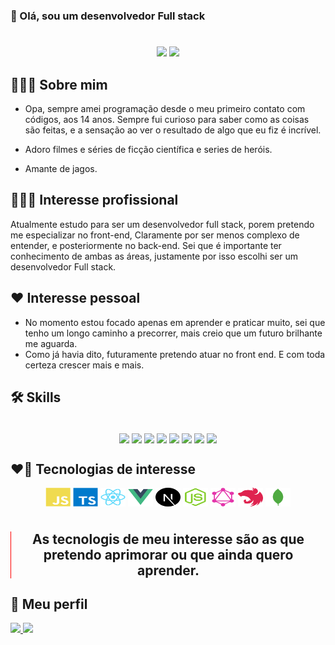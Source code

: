 ### 👋 Olá, sou um desenvolvedor Full stack

#

<div align="center"> 
  <a href = "mailto:erickcorreia727@gmail.com"><img src="https://img.shields.io/badge/Gmail-D14836?style=for-the-badge&logo=gmail&logoColor=white" target="_blank"></a>
  <a href="https://www.linkedin.com/in/erik-correia-724149192" target="_blank"><img src="https://img.shields.io/badge/-LinkedIn-%230077B5?style=for-the-badge&logo=linkedin&logoColor=white" target="_blank"></a> 
</div>

## 👨🏻‍💻 Sobre mim
- Opa, sempre amei programação desde o meu primeiro contato com códigos,
aos 14 anos. Sempre fui curioso para saber como as coisas são feitas, e a sensação ao ver o resultado de algo que eu fiz é incrível.

- Adoro filmes e séries de ficção científica e series de heróis.

- Amante de jagos.

## 👔👨‍💻 Interesse profissional
  <p> 
   Atualmente estudo para ser um desenvolvedor full stack, porem pretendo me especializar no front-end, Claramente por ser menos complexo de entender, e posteriormente no back-end.
   Sei que é importante ter conhecimento de ambas as áreas, justamente por isso escolhi ser um desenvolvedor Full stack.
  </p>

## ❤️ Interesse pessoal

- No momento estou focado apenas em aprender e praticar muito, sei que tenho um longo caminho a precorrer, mais creio que um futuro brilhante me aguarda.
- Como já havia dito, futuramente pretendo atuar no front end. E com toda certeza crescer mais e mais.

## 🛠️ Skills

<div align="center" style="display: inline_block"><br>

 <img align="center" src="https://img.shields.io/badge/HTML5-E34F26?style=for-the-badge&logo=html5&logoColor=white">
  
 <img align="center" src="https://img.shields.io/badge/CSS3-1572B6?style=for-the-badge&logo=css3&logoColor=white">
      
 <img align="center" src="https://img.shields.io/badge/JavaScript-323330?style=for-the-badge&logo=javascript&logoColor=F7DF1E">
  
 <img align="center" src="https://img.shields.io/badge/Sass-CC6699?style=for-the-badge&logo=sass&logoColor=white">
  
 <img align="center" src="https://img.shields.io/badge/React-20232A?style=for-the-badge&logo=react&logoColor=61DAFB">

 <img align="center" src="https://img.shields.io/badge/next.js-000000?style=for-the-badge&logo=nextdotjs&logoColor=white">
  
 <img align="center" src="https://img.shields.io/badge/PHP-777BB4?style=for-the-badge&logo=php&logoColor=white">
  
 <img align="center" src="https://img.shields.io/badge/MySQL-blue?style=for-the-badge&logo=mysql&logoColor=white">
</div>


## ❤📖 Tecnologias de interesse

<div align="center">
   <img align="center" alt="Erik-js" height="30" width="40" src="https://raw.githubusercontent.com/devicons/devicon/master/icons/javascript/javascript-plain.svg">
   <img align="center" alt="Erik-typescript" height="30" width="40" src="https://raw.githubusercontent.com/devicons/devicon/master/icons/typescript/typescript-original.svg"> 
   <img align="center" alt="Erik-react" height="30" width="40" src="https://raw.githubusercontent.com/devicons/devicon/master/icons/react/react-original.svg">
   <img align="center" alt="Erik-vue" height="30" width="40" src="https://raw.githubusercontent.com/devicons/devicon/master/icons/vuejs/vuejs-original.svg">
   <img align="center" alt="Erik-nextjs" height="30" width="40" src="https://raw.githubusercontent.com/devicons/devicon/master/icons/nextjs/nextjs-original.svg"> 
   <img align="center" alt="Erik-nodejs" height="30" width="40" src="https://raw.githubusercontent.com/devicons/devicon/master/icons/nodejs/nodejs-plain.svg">
   <img align="center" alt="Erik-graphql" height="30" width="40" src="https://raw.githubusercontent.com/devicons/devicon/master/icons/graphql/graphql-plain.svg">
   <img align="center" alt="Erik-webpack" height="30" width="40" src="https://raw.githubusercontent.com/devicons/devicon/master/icons/nestjs/nestjs-plain.svg">  
   <img align="center" alt="Erik-webpack" height="30" width="40" src="https://raw.githubusercontent.com/devicons/devicon/master/icons/mongodb/mongodb-plain.svg">
</div>

#

## <p align="center" style="border-left: 1px solid red;"> As tecnologis de meu interesse são as que pretendo aprimorar ou que ainda quero aprender.</p>

## 🚀 Meu perfil

 <div>
  <a href="https://github.com/ErikCorreia">
  <img height="180em" src="https://github-readme-stats.vercel.app/api?username=ErikCorreia&show_icons=true&theme=slateorange&include_all_commits=true&count_private=true"/>
  <img height="180em" src="https://github-readme-stats.vercel.app/api/top-langs/?username=ErikCorreia&layout=compact&langs_count=16&theme=slateorange "/>

</div> 
